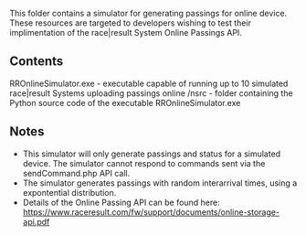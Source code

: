 This folder contains a simulator for generating passings for online device. These resources are targeted to developers wishing to test their implimentation of the race|result System Online Passings API.

Contents
--------------
RROnlineSimulator.exe - executable capable of running up to 10 simulated race|result Systems uploading passings online
/nsrc                  - folder containing the Python source code of the executable RROnlineSimulator.exe

Notes
--------------
- This simulator will only generate passings and status for a simulated device. The simulator cannot respond to commands sent via the sendCommand.php API call.
- The simulator generates passings with random interarrival times, using a expontential distribution.
- Details of the Online Passing API can be found here: https://www.raceresult.com/fw/support/documents/online-storage-api.pdf
